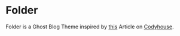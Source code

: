 # Folder

Folder is a Ghost Blog Theme inspired by [this](http://codyhouse.co/gem/3d-folding-panel) Article on [Codyhouse](http://codyhouse.co).

